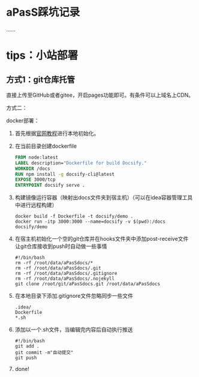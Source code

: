 # aPasS踩坑记录

……



# tips：小站部署

## 方式1：git仓库托管

直接上传至GitHub或者gitee，开启pages功能即可。有条件可以上域名上CDN。

方式二：

docker部署：

1. 首先根据[官网教程](https://docsify.js.org/#/quickstart)进行本地初始化。

2. 在当前目录创建dockerfile

   ```dockerfile
   FROM node:latest
   LABEL description="Dockerfile for build Docsify."
   WORKDIR /docs
   RUN npm install -g docsify-cli@latest
   EXPOSE 3000/tcp
   ENTRYPOINT docsify serve .
   ```

3. 构建镜像运行容器（映射出docs文件夹到宿主机）（可以在idea容器管理工具中进行远程构建）

   ```shell
   docker build -f Dockerfile -t docsify/demo .
   docker run -itp 3000:3000 --name=docsify -v $(pwd):/docs docsify/demo
   ```

4. 在宿主机初始化一个空的git仓库并在hooks文件夹中添加post-receive文件 让git仓库接收到push时自动做一些事情

   ```shell
   #!/bin/bash
   rm -rf /root/data/aPasSdocs/*
   rm -rf /root/data/aPasSdocs/.git
   rm -rf /root/data/aPasSdocs/.gitignore
   rm -rf /root/data/aPasSdocs/.nojekyll
   git clone /root/git/aPasSdocs.git /root/data/aPasSdocs
   ```

5. 在本地目录下添加.gitignore文件忽略同步一些文件

   ```shell
   .idea/
   Dockerfile
   *.sh
   ```

6. 添加以一个.sh文件，当编辑完内容后自动执行推送

   ```shell
   #!/bin/bash
   git add .
   git commit -m"自动提交"
   git push
   ```

7. done!
